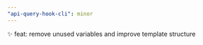 ```yaml
---
"api-query-hook-cli": minor
---
```


✨ feat: remove unused variables and improve template structure
